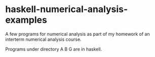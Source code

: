 haskell-numerical-analysis-examples
===================================

A few programs for numerical analysis as part of my homework of an interterm numerical analysis course.

Programs under directory A B G are in haskell.
